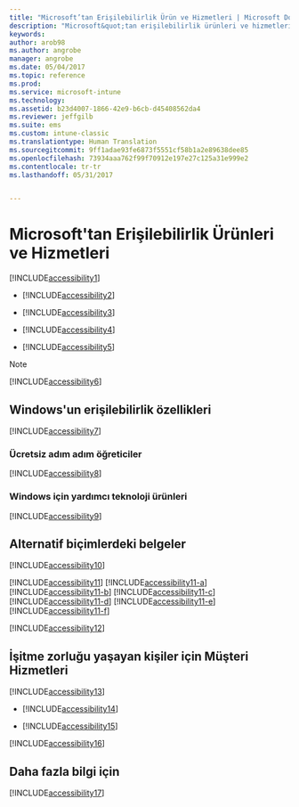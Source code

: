 ```yaml
---
title: "Microsoft’tan Erişilebilirlik Ürün ve Hizmetleri | Microsoft Docs"
description: "Microsoft&quot;tan erişilebilirlik ürünleri ve hizmetleri hakkında ayrıntılar."
keywords: 
author: arob98
ms.author: angrobe
manager: angrobe
ms.date: 05/04/2017
ms.topic: reference
ms.prod: 
ms.service: microsoft-intune
ms.technology: 
ms.assetid: b23d4007-1866-42e9-b6cb-d45408562da4
ms.reviewer: jeffgilb
ms.suite: ems
ms.custom: intune-classic
ms.translationtype: Human Translation
ms.sourcegitcommit: 9ff1adae93fe6873f5551cf58b1a2e89638dee85
ms.openlocfilehash: 73934aaa762f99f70912e197e27c125a31e999e2
ms.contentlocale: tr-tr
ms.lasthandoff: 05/31/2017


---
```


# <a name="accessibility-products-and-services-from-microsoft"></a>Microsoft'tan Erişilebilirlik Ürünleri ve Hizmetleri
[!INCLUDE[accessibility1](./includes/accessibility1_md.md)]

-   [!INCLUDE[accessibility2](./includes/accessibility2_md.md)]

-   [!INCLUDE[accessibility3](./includes/accessibility3_md.md)]

-   [!INCLUDE[accessibility4](./includes/accessibility4_md.md)]

-   [!INCLUDE[accessibility5](./includes/accessibility5_md.md)]

> [!NOTE]
> [!INCLUDE[accessibility6](./includes/accessibility6_md.md)]

## <a name="accessibility-features-of-windows"></a>Windows'un erişilebilirlik özellikleri
[!INCLUDE[accessibility7](./includes/accessibility7_md.md)]

### <a name="free-step-by-step-tutorials"></a>Ücretsiz adım adım öğreticiler
[!INCLUDE[accessibility8](./includes/accessibility8_md.md)]

### <a name="assistive-technology-products-for-windows"></a>Windows için yardımcı teknoloji ürünleri
[!INCLUDE[accessibility9](./includes/accessibility9_md.md)]

## <a name="documentation-in-alternative-formats"></a>Alternatif biçimlerdeki belgeler
[!INCLUDE[accessibility10](./includes/accessibility10_md.md)]

[!INCLUDE[accessibility11](./includes/accessibility11_md.md)]
[!INCLUDE[accessibility11-a](./includes/accessibility11-a_md.md)]
[!INCLUDE[accessibility11-b](./includes/accessibility11-b_md.md)]
[!INCLUDE[accessibility11-c](./includes/accessibility11-c_md.md)]
[!INCLUDE[accessibility11-d](./includes/accessibility11-d_md.md)]
[!INCLUDE[accessibility11-e](./includes/accessibility11-e_md.md)]
[!INCLUDE[accessibility11-f](./includes/accessibility11-f_md.md)]

[!INCLUDE[accessibility12](./includes/accessibility12_md.md)]

## <a name="customer-service-for-people-with-hearing-impairments"></a>İşitme zorluğu yaşayan kişiler için Müşteri Hizmetleri
[!INCLUDE[accessibility13](./includes/accessibility13_md.md)]

-   [!INCLUDE[accessibility14](./includes/accessibility14_md.md)]

-   [!INCLUDE[accessibility15](./includes/accessibility15_md.md)]

[!INCLUDE[accessibility16](./includes/accessibility16_md.md)]

## <a name="for-more-information"></a>Daha fazla bilgi için
[!INCLUDE[accessibility17](./includes/accessibility17_md.md)]

